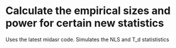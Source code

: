 Calculate the empirical sizes and power for certain new statistics
==
Uses the latest midasr code. Simulates the NLS and T_d statististics
